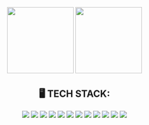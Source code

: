 <p align='center'>
  <a href='#'> <img src="https://github-readme-stats.vercel.app/api?username=Joseph-Caballero&show_icons=true&theme=react&hide=issues,stars&bg_color=00000000" height="150"></a>
  <a href='#'> <img src="https://github-readme-stats.vercel.app/api/top-langs/?username=Joseph-Caballero&theme=react&bg_color=00000000" height="150"></a>
</p>

<h2 align='center'>
🖥 TECH STACK:
</h2>
<div align='center', width='50%'>
  <img src='https://img.shields.io/badge/TypeScript-007ACC?style=for-the-badge&logo=typescript&logoColor=white' />
  <img src='https://img.shields.io/badge/JavaScript-323330?style=for-the-badge&logo=javascript&logoColor=F7DF1E' />
  <img src='https://img.shields.io/badge/React-20232A?style=for-the-badge&logo=react&logoColor=61DAFB' />
  <img src='https://img.shields.io/badge/Node.js-339933?style=for-the-badge&logo=nodedotjs&logoColor=white' />
  <img src='https://img.shields.io/badge/Express.js-000000?style=for-the-badge&logo=express&logoColor=white' />
  <img src='https://img.shields.io/badge/PostgreSQL-316192?style=for-the-badge&logo=postgresql&logoColor=white' />
  <img src='https://img.shields.io/badge/MongoDB-4EA94B?style=for-the-badge&logo=mongodb&logoColor=white' />
  <img src='https://img.shields.io/badge/HTML5-E34F26?style=for-the-badge&logo=html5&logoColor=white' />
  <img src='https://img.shields.io/badge/CSS3-1572B6?style=for-the-badge&logo=css3&logoColor=white' />
  <img src='https://img.shields.io/badge/Docker-0db7ed?style=for-the-badge&logo=docker&logoColor=white' />
  <img src='https://img.shields.io/badge/Prometheus-E7532D?style=for-the-badge&logo=prometheus&logoColor=white' />
  <img src='https://img.shields.io/badge/Grafana-F69920?style=for-the-badge&logo=grafana&logoColor=white' />
</div>
